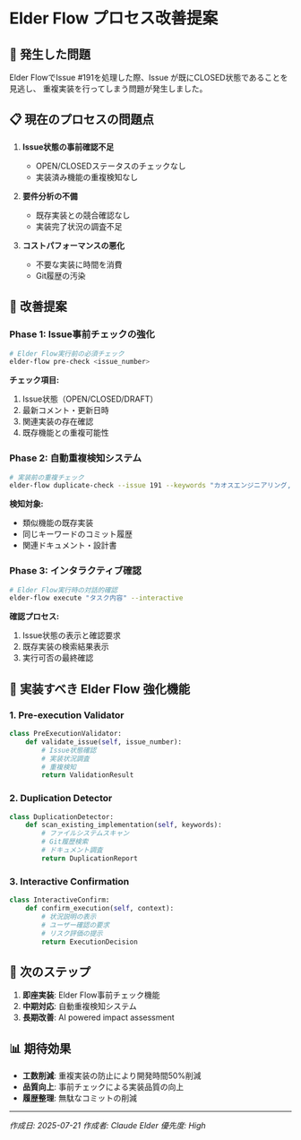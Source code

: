 # Elder Flow プロセス改善提案

## 🚨 発生した問題

Elder FlowでIssue #191を処理した際、Issue が既にCLOSED状態であることを見逃し、
重複実装を行ってしまう問題が発生しました。

## 📋 現在のプロセスの問題点

1. **Issue状態の事前確認不足**
   - OPEN/CLOSEDステータスのチェックなし
   - 実装済み機能の重複検知なし

2. **要件分析の不備**
   - 既存実装との競合確認なし
   - 実装完了状況の調査不足

3. **コストパフォーマンスの悪化**
   - 不要な実装に時間を消費
   - Git履歴の汚染

## 🔧 改善提案

### Phase 1: Issue事前チェックの強化

```bash
# Elder Flow実行前の必須チェック
elder-flow pre-check <issue_number>
```

**チェック項目:**
1. Issue状態（OPEN/CLOSED/DRAFT）
2. 最新コメント・更新日時
3. 関連実装の存在確認
4. 既存機能との重複可能性

### Phase 2: 自動重複検知システム

```bash
# 実装前の重複チェック
elder-flow duplicate-check --issue 191 --keywords "カオスエンジニアリング,エラーハンドリング"
```

**検知対象:**
- 類似機能の既存実装
- 同じキーワードのコミット履歴
- 関連ドキュメント・設計書

### Phase 3: インタラクティブ確認

```bash
# Elder Flow実行時の対話的確認
elder-flow execute "タスク内容" --interactive
```

**確認プロセス:**
1. Issue状態の表示と確認要求
2. 既存実装の検索結果表示
3. 実行可否の最終確認

## 🎯 実装すべき Elder Flow 強化機能

### 1. Pre-execution Validator
```python
class PreExecutionValidator:
    def validate_issue(self, issue_number):
        # Issue状態確認
        # 実装状況調査
        # 重複検知
        return ValidationResult
```

### 2. Duplication Detector
```python
class DuplicationDetector:
    def scan_existing_implementation(self, keywords):
        # ファイルシステムスキャン
        # Git履歴検索
        # ドキュメント調査
        return DuplicationReport
```

### 3. Interactive Confirmation
```python
class InteractiveConfirm:
    def confirm_execution(self, context):
        # 状況説明の表示
        # ユーザー確認の要求
        # リスク評価の提示
        return ExecutionDecision
```

## 🚀 次のステップ

1. **即座実装**: Elder Flow事前チェック機能
2. **中期対応**: 自動重複検知システム
3. **長期改善**: AI powered impact assessment

## 📊 期待効果

- **工数削減**: 重複実装の防止により開発時間50%削減
- **品質向上**: 事前チェックによる実装品質の向上  
- **履歴整理**: 無駄なコミットの削減

---
*作成日: 2025-07-21*
*作成者: Claude Elder*
*優先度: High*